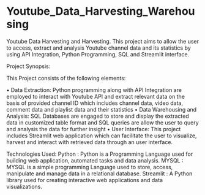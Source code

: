 # Youtube_Data_Harvesting_Warehousing
Youtube Data Harvesting and Harvesting. This project aims to allow the user to access, extract and analysis Youtube channel data and its statistics by using API Integration, Python Programming, SQL and Streamlit interface.

Project Synopsis:

This Project consists of the following elements:

•	Data Extraction: Python programming along with API Integration are employed to interact with Youtube API and extract relevant data on the basis of provided channel ID which includes channel data, video data, comment data and playlist data and their statistics
•	Data Warehousing and Analysis: SQL Databases are engaged to store and display the extracted data in customized table format and SQL queries are allow the user to query and analysis the data for further insight
•	User Interface: This project includes Streamlit web application which can facilitate the user to visualize, harvest and interact with retrieved data through an user interface.

Technologies Used:
Python       : Python is a Programming Language used for building web application, automated tasks and data analysis.
MYSQL        : MYSQL is a simple programming Language used to store, access, manipulate and manage data in a relational database.
Streamlit    : A Python library used for creating interactive web applications and data visualizations.    
